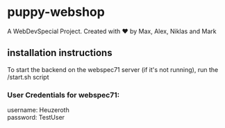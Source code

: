 # puppy-webshop
A WebDevSpecial Project. Created with ❤️ by Max, Alex, Niklas and Mark

## installation instructions
To start the backend on the webspec71 server (if it's not running), run the /start.sh script

### User Credentials for webspec71:  

username: Heuzeroth  
password: TestUser
